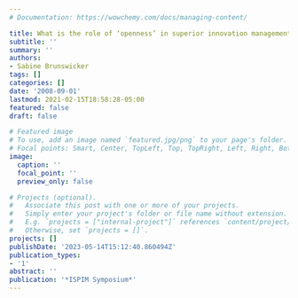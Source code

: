 ```yaml
---
# Documentation: https://wowchemy.com/docs/managing-content/

title: What is the role of ‘openness’ in superior innovation management?
subtitle: ''
summary: ''
authors:
- Sabine Brunswicker
tags: []
categories: []
date: '2008-09-01'
lastmod: 2021-02-15T18:58:28-05:00
featured: false
draft: false

# Featured image
# To use, add an image named `featured.jpg/png` to your page's folder.
# Focal points: Smart, Center, TopLeft, Top, TopRight, Left, Right, BottomLeft, Bottom, BottomRight.
image:
  caption: ''
  focal_point: ''
  preview_only: false

# Projects (optional).
#   Associate this post with one or more of your projects.
#   Simply enter your project's folder or file name without extension.
#   E.g. `projects = ["internal-project"]` references `content/project/deep-learning/index.md`.
#   Otherwise, set `projects = []`.
projects: []
publishDate: '2023-05-14T15:12:40.860494Z'
publication_types:
- '1'
abstract: ''
publication: '*ISPIM Symposium*'
---
```

